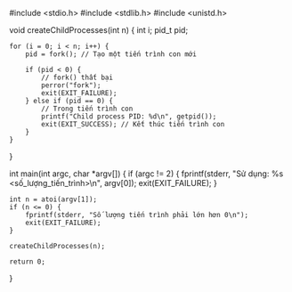 #include <stdio.h>
#include <stdlib.h>
#include <unistd.h>

void createChildProcesses(int n) {
    int i;
    pid_t pid;

    for (i = 0; i < n; i++) {
        pid = fork(); // Tạo một tiến trình con mới

        if (pid < 0) {
            // fork() thất bại
            perror("fork");
            exit(EXIT_FAILURE);
        } else if (pid == 0) {
            // Trong tiến trình con
            printf("Child process PID: %d\n", getpid());
            exit(EXIT_SUCCESS); // Kết thúc tiến trình con
        }
    }
}

int main(int argc, char *argv[]) {
    if (argc != 2) {
        fprintf(stderr, "Sử dụng: %s <số_lượng_tiến_trình>\n", argv[0]);
        exit(EXIT_FAILURE);
    }

    int n = atoi(argv[1]);
    if (n <= 0) {
        fprintf(stderr, "Số lượng tiến trình phải lớn hơn 0\n");
        exit(EXIT_FAILURE);
    }

    createChildProcesses(n);

    return 0;
}

